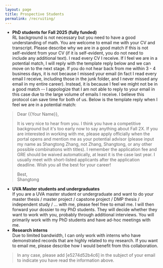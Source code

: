 ```yaml
---
layout: page 
title: Prospective Students
permalink: /recruiting/
---
```


* **PhD students for Fall 2025 (fully funded)**  
RL background is not necessary but you need to have a good understanding of math. You are welcome to email me with your CV and transcript. Please describe why we are in a good match if this is not self-evident from your CV (if it is self-evident, you do not need to include any additional text). I read every CV I receive. If I feel we are in a potential match, I will reply with the template reply below and we can move on to the next stage. If you do not hear back from me within 3 - 4 business days, it is not because I missed your email (in fact I read every email I receive, including those in the junk folder, and I never missed any email in my entire career). Instead, it is because I feel we might not be in a good match -- I appologize that I am not able to reply to your email in this case due to the large volume of emails I receive. I believe this protocol can save time for both of us. Below is the template reply when I feel we are in a potential match:
> Dear {{Your Name}},
> 
> It is very nice to hear from you. I think you have a competitive background but it's too early now to say anything about Fall 2X. If you are interested in working with me, please apply officially when the portal opens and mention me as your potential advisor (please input my name as Shangtong Zhang, not Zhang, Shangtong, or any other possible combinations with titles). I remember the application fee and GRE should be waived automatically, at least it is the case last year. I usually meet with short-listed applicants after the application deadline. Wish you all the best for your career!
>
> Best,  
> Shangtong

* **UVA Master students and undergraduates**  
If you are a UVA master student or undergraduate and want to do your master thesis / master project / capstone project / DMP thesis / independent study / ... with me, please feel free to email me. I will then forward your dossier to my PhD students. They will decide whether they want to work with you, probably through additional interviews. You will primarily work with my PhD students and have ad-hoc meetings with me.
* **Research interns**   
Due to limited bandwidth, I can only work with interns who have demonstrated records that are highly related to my research.
If you want to email me, please describe how I would benefit from this collaboration.

> In any case, please add [e5274d52b4c6] in the subject of your email to indicate you have read the information above.
